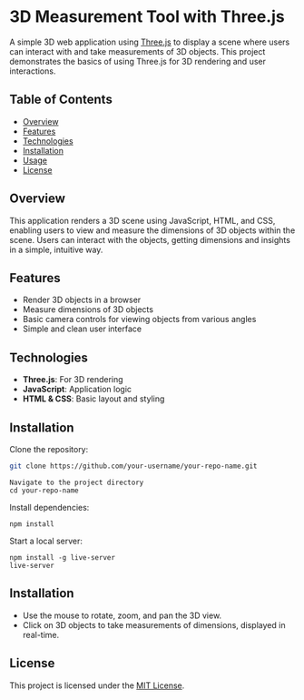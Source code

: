 # 3D Measurement Tool with Three.js

A simple 3D web application using [Three.js](https://threejs.org/) to display a scene where users can interact with and take measurements of 3D objects. This project demonstrates the basics of using Three.js for 3D rendering and user interactions.

## Table of Contents
- [Overview](#overview)
- [Features](#features)
- [Technologies](#technologies)
- [Installation](#installation)
- [Usage](#usage)
- [License](#license)

## Overview
This application renders a 3D scene using JavaScript, HTML, and CSS, enabling users to view and measure the dimensions of 3D objects within the scene. Users can interact with the objects, getting dimensions and insights in a simple, intuitive way.

## Features
- Render 3D objects in a browser
- Measure dimensions of 3D objects
- Basic camera controls for viewing objects from various angles
- Simple and clean user interface

## Technologies
- **Three.js**: For 3D rendering
- **JavaScript**: Application logic
- **HTML & CSS**: Basic layout and styling

## Installation

Clone the repository:
   
   ```bash
   git clone https://github.com/your-username/your-repo-name.git
   ```
```
Navigate to the project directory
cd your-repo-name
```

Install dependencies:
```
npm install
```

Start a local server:
```
npm install -g live-server
live-server
```
## Installation
- Use the mouse to rotate, zoom, and pan the 3D view.
- Click on 3D objects to take measurements of dimensions, displayed in real-time.

## License
This project is licensed under the [MIT License](LICENSE).


